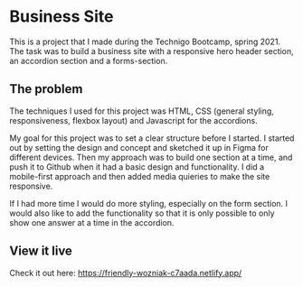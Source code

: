 # Business Site
This is a project that I made during the Technigo Bootcamp, spring 2021. 
The task was to build a business site with a responsive hero header section, an accordion section and a forms-section.

## The problem
The techniques I used for this project was HTML, CSS (general styling, responsiveness, flexbox layout) and Javascript for the accordions. 

My goal for this project was to set a clear structure before I started. I started out by setting the design and concept and sketched it up in Figma for different devices. Then my approach was to build one section at a time, and push it to Github when it had a basic design and functionality. I did a mobile-first approach and then added media quieries to make the site responsive. 

If I had more time I would do more styling, especially on the form section. I would also like to add the functionality so that it is only possible to only show one answer at a time in the accordion.

## View it live
Check it out here:
https://friendly-wozniak-c7aada.netlify.app/
